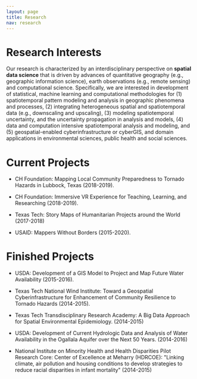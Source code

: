 ```yaml
---
layout: page
title: Research
nav: research
---
```


<!--<div class="col-xs-12 col-md-12 resobj" markdown="1"> -->

# Research Interests

Our research is characterized by an interdisciplinary perspective on
**spatial data science** that is driven by advances of quantitative geography
(e.g., geographic information science), earth observations (e.g., remote
sensing) and computational science. Specifically, we are interested in
development of statistical, machine learning and computational
methodologies for (1) spatiotemporal pattern modeling and analysis in
geographic phenomena and processes, (2) integrating heterogeneous spatial
and spatiotemporal data (e.g., downscaling and upscaling), (3) modeling
spatiotemporal uncertainty, and the uncertainty propagation in analysis and
models, (4) data and computation intensive spatiotemporal analysis and
modeling, and (5) geospatial-enabled cyberinfrastructure or cyberGIS, and
domain applications in environmental sciences, public health and social
sciences.

<!--</div> -->

<!--<div class="col-xs-12 col-md-12 resobj" markdown="1"> -->

# Current Projects 

+ CH Foundation: Mapping Local Community Preparedness to Tornado Hazards in Lubbock, Texas (2018-2019).

+ CH Foundation: Immersive VR Experience for Teaching, Learning, and Researching  (2018-2019).

+ Texas Tech: Story Maps of Humanitarian Projects around the World (2017-2018)

+ USAID: Mappers Without Borders (2015-2020).

# Finished Projects 

+ USDA: Development of a GIS Model to Project and Map Future Water Availability (2015-2016).

+ Texas Tech National Wind Institute: Toward a Geospatial Cyberinfrastructure for Enhancement of Community Resilience to Tornado Hazards (2014-2015).

+ Texas Tech Transdisciplinary Research Academy: A Big Data Approach for Spatial Environmental Epidemiology. (2014-2015)

+ USDA: Development of Current Hydrologic Data and Analysis of Water Availability in the Ogallala Aquifer over the Next 50 Years. (2014-2016)

+ National Institute on Minority Health and Health Disparities Pilot
Research Core: Center of Excellence at Meharry (HDRCOE): "Linking climate,
air pollution and housing conditions to develop strategies to reduce racial
disparities in infant mortality" (2014-2015)
<!--</div> -->
